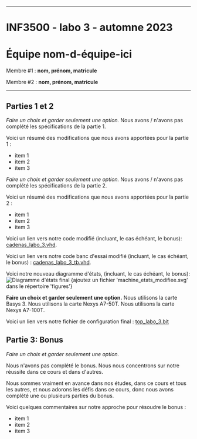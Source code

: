 
------------------------------------------------------------------------

# INF3500 - labo 3 - automne 2023
# Équipe **nom-d-équipe-ici**

Membre #1 : **nom, prénom, matricule**

Membre #2 : **nom, prénom, matricule**

------------------------------------------------------------------------

## Parties 1 et 2

*Faire un choix et garder seulement une option.*
Nous avons / n'avons pas complété les spécifications de la partie 1.

Voici un résumé des modifications que nous avons apportées pour la partie 1 :
- item 1
- item 2
- item 3

*Faire un choix et garder seulement une option.*
Nous avons / n'avons pas complété les spécifications de la partie 2.

Voici un résumé des modifications que nous avons apportées pour la partie 2 :
- item 1
- item 2
- item 3

Voici un lien vers notre code modifié (incluant, le cas échéant, le bonus): [cadenas_labo_3.vhd](sources/cadenas_labo_3.vhd).

Voici un lien vers notre code banc d'essai modifié (incluant, le cas échéant, le bonus) : [cadenas_labo_3_tb.vhd](sources/cadenas_labo_3_tb.vhd).

Voici notre nouveau diagramme d'états, (incluant, le cas échéant, le bonus):
![Diagramme d'états final](figures/machine_etats_modifiee.svg)
{ajoutez un fichier 'machine_etats_modifiee.svg' dans le répertoire 'figures'}

**Faire un choix et garder seulement une option.**
Nous utilisons la carte Basys 3.
Nous utilisons la carte Nexys A7-50T.
Nous utilisons la carte Nexys A7-100T.

Voici un lien vers notre fichier de configuration final : [top_labo_3.bit](synthese-implementation/top_labo_3.bit)

## Partie 3: Bonus

*Faire un choix et garder seulement une option.*

Nous n'avons pas complété le bonus. Nous nous concentrons sur notre réussite dans ce cours et dans d'autres.

Nous sommes vraiment en avance dans nos études, dans ce cours et tous les autres, et nous adorons les défis dans ce cours, donc nous avons complété une ou plusieurs parties du bonus.

Voici quelques commentaires sur notre approche pour résoudre le bonus :
- item 1
- item 2
- item 3

